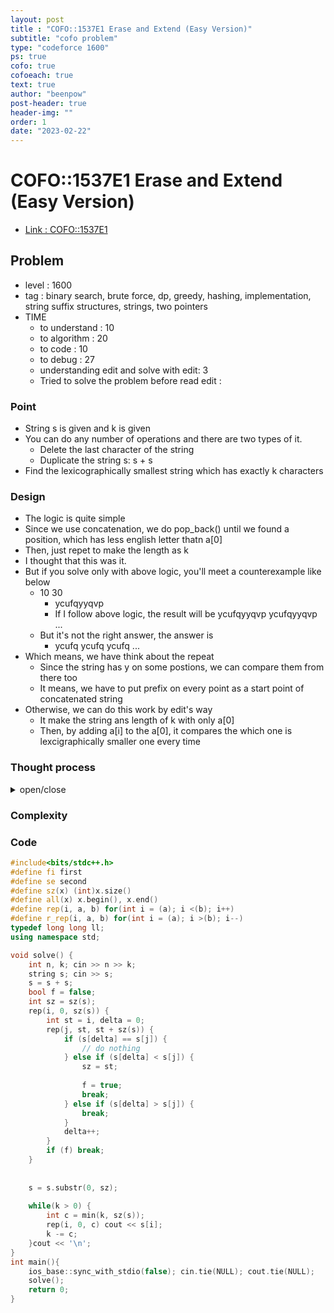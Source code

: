```yaml
---
layout: post
title : "COFO::1537E1 Erase and Extend (Easy Version)"
subtitle: "cofo problem"
type: "codeforce 1600"
ps: true
cofo: true
cofoeach: true
text: true
author: "beenpow"
post-header: true
header-img: ""
order: 1
date: "2023-02-22"
---
```

# COFO::1537E1 Erase and Extend (Easy Version)
- [Link : COFO::1537E1](https://codeforces.com/contest/1537/problem/E1)


## Problem 

- level : 1600
- tag : binary search, brute force, dp, greedy, hashing, implementation, string suffix structures, strings, two pointers
- TIME
  - to understand    : 10
  - to algorithm     : 20
  - to code          : 10
  - to debug         : 27
  - understanding edit and solve with edit: 3
  - Tried to solve the problem before read edit : 

### Point
- String s is given and k is given
- You can do any number of operations and there are two types of it.
  - Delete the last character of the string
  - Duplicate the string s: s + s
- Find the lexicographically smallest string which has exactly k characters

### Design
- The logic is quite simple
- Since we use concatenation, we do pop_back() until we found a position, which has less english letter thatn a[0]
- Then, just repet to make the length as k
- I thought that this was it.
- But if you solve only with above logic, you'll meet a counterexample like below
  - 10 30
    - ycufqyyqvp
    - If I follow above logic, the result will be ycufqyyqvp ycufqyyqvp ...
  - But it's not the right answer, the answer is
    - ycufq ycufq ycufq ...
- Which means, we have think about the repeat
  - Since the string has y on some postions, we can compare them from there too
  - It means, we have to put prefix on every point as a start point of concatenated string
- Otherwise, we can do this work by edit's way
  - It make the string ans length of k with only a[0] 
  - Then, by adding a[i] to the a[0], it compares the which one is lexcigraphically smaller one every time

### Thought process

<details>
<summary> open/close </summary>

<!-- above empty line should exist -->

<pre>
. 맨 뒤에서부터 문자를 하나씩 지워갈 수 있다.
. 문자열을 그대로 복사해서 concat 할 수 있다.
. 작업의 수는 상관이 없고, 사전적으로 가장 작은 길이 k의 문자열을 만들어내기만 하면 된다.


. pop 을 하려면 보통 연속적으로 특정 갯수만큼 할 목적으로 진행함
. 즉, 길이 x 개의 pop 을 진행하는데, 이 목적은 2 번 작업을 진행하기 위해서임
. 즉, 현재 len 에서 x 개를 pop 하려한다 치자. 
. 그럼 a[len - 1 - x] 가 마지막 이 된다.
	. 즉, a[0: len - 1 - x] 만 살아 남게 되고,
	. 여기서 작업 2를 진행할테니
	. a[0: len - 1 - x] + a[0: len - 1 - x]
	. 해석하면,
		기존의 a[len - 1 - x + 1]위치에 있는 알파벳이 a[0] 보다 크다는 것을 의미한다.
		
. 역해석하면,
	string s 에 a[0] 보다 큰 알파벳이 있으면, 해당 알파벳 포함해서 다 pop() 시킨다.

. 다른 측면에서 해석하면,
	a[0] 로부터 내림차순으로 구성된 string 만 살아남는다.
	그렇지 않은 경우(오름차순)인 경우 거기까지 다 pop
	
	=> WRONG!! (TC1 번 보면, 그렇지 않음)
	
	. 하지만, a[0] 보다 작은 알파벳이면 pop 하지 않는 것은 맞음.
		. 왜냐하면, 이걸 pop해버리면 결국 해당 자리에 a[0]가 올텐데 그럼 사전순으로 손해
	
	
	
. 그럼 이제 생각해야할 건 길이 k 를 어떻게 맞추느냐이다.
	. 예를 들어서, 위 원칙대로, 사전순에 방해되는 애들을 다 pop 하고 길이 m 만 남았다고 치자.
	. 그리고 우리는 길이 k를 만들어야 한다.
	. 어떻게 맞출 수 있을까?
		. 작업 2는 길이를 계속 2배씩 만들어버려서, 이를 딱 맞추는 경우는 흔치않을듯함
			. 가능한 경우는, 오직, k = m^t 형태여야 한다. 
		. 그럼 결국, 작업 2를 반복 하다가 길이가 넘쳐버리는 순간의 길이를 2y 라고 하자.
			. 그리고 해당 순간 바로 직전의 순간의 길이를 y라고 하자.
		. 이때, 둘 사이에 더 optimal 한 답안이 존재할지를 먼저 고민해봐야한다.
		. 즉, 2y를 만들어서 m이 될때까지 모두 pop 을 할지
		. y 에서 pop 을해서 진행할지,
		
		. 선택은 명확하다, 2y 를 만든 후에 pop 을 진행해서 길이 k 를 맞춰야한다.
		
============================================================
. 예상치 못한 예외가 있었음.
. a[0] a[1] a[2] 가 pattern이 있을 수 있음

. s = ycufq yyqvpsayyy... 인 경우, 현재 로직대로라면 y 보다 큰 게 없으므로 해당 s 그대로 사용함
              ^
		근데 이 위치부터 ycufq를 반복하면, 훨씬 사전순으로 작아짐
. s`= ycufq ycufq

-> y 다음 문자가 y 대신에 c 가 올 수 있게 됨.
따라서 이 pattern을 곱셈하듯이 엇갈리면서 O(N^2) 으로 찾아야할듯


</pre>

</details>

### Complexity

### Code

```cpp
#include<bits/stdc++.h>
#define fi first
#define se second
#define sz(x) (int)x.size()
#define all(x) x.begin(), x.end()
#define rep(i, a, b) for(int i = (a); i <(b); i++)
#define r_rep(i, a, b) for(int i = (a); i >(b); i--)
typedef long long ll;
using namespace std;

void solve() {
    int n, k; cin >> n >> k;
    string s; cin >> s;
    s = s + s;
    bool f = false;
    int sz = sz(s);
    rep(i, 0, sz(s)) {
        int st = i, delta = 0;
        rep(j, st, st + sz(s)) {
            if (s[delta] == s[j]) {
                // do nothing
            } else if (s[delta] < s[j]) {
                sz = st;
                
                f = true;
                break;
            } else if (s[delta] > s[j]) {
                break;
            }
            delta++;
        }
        if (f) break;
    }
    
    
    s = s.substr(0, sz);
    
    while(k > 0) {
        int c = min(k, sz(s));
        rep(i, 0, c) cout << s[i];
        k -= c;
    }cout << '\n';
}
int main(){
    ios_base::sync_with_stdio(false); cin.tie(NULL); cout.tie(NULL);
    solve();
    return 0;
}
```
